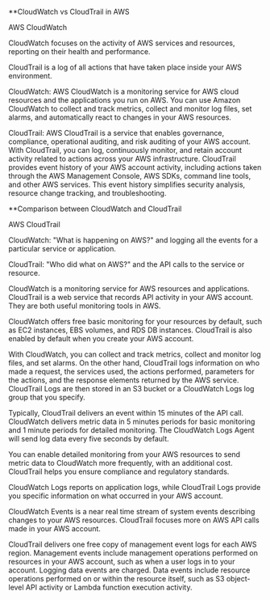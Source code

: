 **CloudWatch vs CloudTrail in AWS

AWS CloudWatch

CloudWatch focuses on the activity of AWS services and resources, reporting on their health and performance.

CloudTrail is a log of all actions that have taken place inside your AWS environment.

CloudWatch:
AWS CloudWatch is a monitoring service for AWS cloud resources and the applications you run on AWS. You can use Amazon CloudWatch to collect and track metrics, collect and monitor log files, set alarms, and automatically react to changes in your AWS resources.

CloudTrail:
AWS CloudTrail is a service that enables governance, compliance, operational auditing, and risk auditing of your AWS account. With CloudTrail, you can log, continuously monitor, and retain account activity related to actions across your AWS infrastructure. CloudTrail provides event history of your AWS account activity, including actions taken through the AWS Management Console, AWS SDKs, command line tools, and other AWS services. This event history simplifies security analysis, resource change tracking, and troubleshooting.

**Comparison between CloudWatch and CloudTrail

AWS CloudTrail

CloudWatch: "What is happening on AWS?" and logging all the events for a particular service or application.

CloudTrail: "Who did what on AWS?" and the API calls to the service or resource.

CloudWatch is a monitoring service for AWS resources and applications. CloudTrail is a web service that records API activity in your AWS account. They are both useful monitoring tools in AWS.

CloudWatch offers free basic monitoring for your resources by default, such as EC2 instances, EBS volumes, and RDS DB instances. CloudTrail is also enabled by default when you create your AWS account.

With CloudWatch, you can collect and track metrics, collect and monitor log files, and set alarms. On the other hand, CloudTrail logs information on who made a request, the services used, the actions performed, parameters for the actions, and the response elements returned by the AWS service. CloudTrail Logs are then stored in an S3 bucket or a CloudWatch Logs log group that you specify.

Typically, CloudTrail delivers an event within 15 minutes of the API call. CloudWatch delivers metric data in 5 minutes periods for basic monitoring and 1 minute periods for detailed monitoring. The CloudWatch Logs Agent will send log data every five seconds by default.

You can enable detailed monitoring from your AWS resources to send metric data to CloudWatch more frequently, with an additional cost. CloudTrail helps you ensure compliance and regulatory standards.

CloudWatch Logs reports on application logs, while CloudTrail Logs provide you specific information on what occurred in your AWS account.

CloudWatch Events is a near real time stream of system events describing changes to your AWS resources. CloudTrail focuses more on AWS API calls made in your AWS account.

CloudTrail delivers one free copy of management event logs for each AWS region. Management events include management operations performed on resources in your AWS account, such as when a user logs in to your account. Logging data events are charged. Data events include resource operations performed on or within the resource itself, such as S3 object-level API activity or Lambda function execution activity.